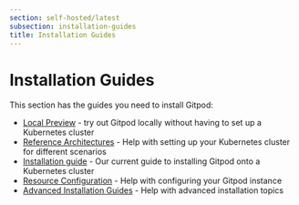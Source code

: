 ```yaml
---
section: self-hosted/latest
subsection: installation-guides
title: Installation Guides
---
```


<script context="module">
  export const prerender = true;
</script>

# Installation Guides

This section has the guides you need to install Gitpod:

- [Local Preview](local-preview) - try out Gitpod locally without having to set up a Kubernetes cluster
- [Reference Architectures](./reference-architecture) - Help with setting up your Kubernetes cluster for different scenarios
- [Installation guide](./installing-gitpod) - Our current guide to installing Gitpod onto a Kubernetes cluster
- [Resource Configuration](./resource-configuration) - Help with configuring your Gitpod instance
- [Advanced Installation Guides](./advanced) - Help with advanced installation topics
